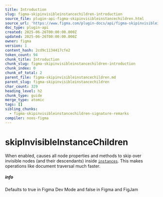 ```yaml
---
title: Introduction
slug: figma-skipinvisibleinstancechildren-introduction
source_file: plugin-api-figma-skipinvisibleinstancechildren.html
source_url: 'https://www.figma.com/plugin-docs/api/figma-skipinvisibleinstancechildren/'
doc_type: plugin-api
created: 2025-06-26T00:00:00.000Z
updated: 2025-06-26T00:00:00.000Z
owner: figma
version: 1
content_hash: 2cd9c1134417cfe2
token_count: 94
chunk_title: Introduction
chunk_slug: figma-skipinvisibleinstancechildren-introduction
chunk_index: 0
chunk_of_total: 2
parent_file: figma-skipinvisibleinstancechildren.md
parent_slug: figma-skipinvisibleinstancechildren
char_count: 329
heading_level: h2
chunk_type: guide
merge_type: atomic
tags: []
sibling_chunks:
  - figma-skipinvisibleinstancechildren-signature-remarks
compiler: noos-figma
---
```


# skipInvisibleInstanceChildren

When enabled, causes all node properties and methods to skip over invisible nodes (and their descendants) inside [`instances`](/plugin-docs/api/InstanceNode/).
This makes operations like document traversal much faster.

##### info

Defaults to true in Figma Dev Mode and false in Figma and FigJam
